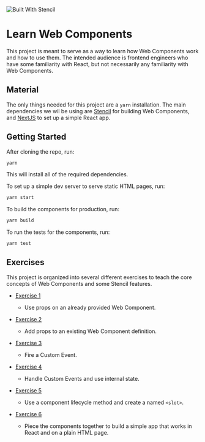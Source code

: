 ![Built With Stencil](https://img.shields.io/badge/-Built%20With%20Stencil-16161d.svg?logo=data%3Aimage%2Fsvg%2Bxml%3Bbase64%2CPD94bWwgdmVyc2lvbj0iMS4wIiBlbmNvZGluZz0idXRmLTgiPz4KPCEtLSBHZW5lcmF0b3I6IEFkb2JlIElsbHVzdHJhdG9yIDE5LjIuMSwgU1ZHIEV4cG9ydCBQbHVnLUluIC4gU1ZHIFZlcnNpb246IDYuMDAgQnVpbGQgMCkgIC0tPgo8c3ZnIHZlcnNpb249IjEuMSIgaWQ9IkxheWVyXzEiIHhtbG5zPSJodHRwOi8vd3d3LnczLm9yZy8yMDAwL3N2ZyIgeG1sbnM6eGxpbms9Imh0dHA6Ly93d3cudzMub3JnLzE5OTkveGxpbmsiIHg9IjBweCIgeT0iMHB4IgoJIHZpZXdCb3g9IjAgMCA1MTIgNTEyIiBzdHlsZT0iZW5hYmxlLWJhY2tncm91bmQ6bmV3IDAgMCA1MTIgNTEyOyIgeG1sOnNwYWNlPSJwcmVzZXJ2ZSI%2BCjxzdHlsZSB0eXBlPSJ0ZXh0L2NzcyI%2BCgkuc3Qwe2ZpbGw6I0ZGRkZGRjt9Cjwvc3R5bGU%2BCjxwYXRoIGNsYXNzPSJzdDAiIGQ9Ik00MjQuNywzNzMuOWMwLDM3LjYtNTUuMSw2OC42LTkyLjcsNjguNkgxODAuNGMtMzcuOSwwLTkyLjctMzAuNy05Mi43LTY4LjZ2LTMuNmgzMzYuOVYzNzMuOXoiLz4KPHBhdGggY2xhc3M9InN0MCIgZD0iTTQyNC43LDI5Mi4xSDE4MC40Yy0zNy42LDAtOTIuNy0zMS05Mi43LTY4LjZ2LTMuNkgzMzJjMzcuNiwwLDkyLjcsMzEsOTIuNyw2OC42VjI5Mi4xeiIvPgo8cGF0aCBjbGFzcz0ic3QwIiBkPSJNNDI0LjcsMTQxLjdIODcuN3YtMy42YzAtMzcuNiw1NC44LTY4LjYsOTIuNy02OC42SDMzMmMzNy45LDAsOTIuNywzMC43LDkyLjcsNjguNlYxNDEuN3oiLz4KPC9zdmc%2BCg%3D%3D&colorA=16161d&style=flat-square)

# Learn Web Components

This project is meant to serve as a way to learn how Web Components work and how to use them.
The intended audience is frontend engineers who have some familiarity with React, but not necessarily any familiarity with Web Components.

## Material

The only things needed for this project are a `yarn` installation. The main dependencies we wil be using are [Stencil](https://stenciljs.com) for building Web Components, and [NextJS](https://nextjs.org/) to set up a simple React app.

## Getting Started

After cloning the repo, run:

```bash
yarn
```

This will install all of the required dependencies.

To set up a simple dev server to serve static HTML pages, run:

```bash
yarn start
```

To build the components for production, run:

```bash
yarn build
```

To run the tests for the components, run:

```bash
yarn test
```

## Exercises

This project is organized into several different exercises to teach the core concepts of Web Components and some Stencil features.

- [Exercise 1](./exercises/ex_1.md)
    - Use props on an already provided Web Component.

- [Exercise 2](./exercises/ex_2.md)
    - Add props to an existing Web Component definition.

- [Exercise 3](./exercises/ex_3.md)
    - Fire a Custom Event.

- [Exercise 4](./exercises/ex_4.md)
    - Handle Custom Events and use internal state.

- [Exercise 5](./exercises/ex_5.md)
    - Use a component lifecycle method and create a named `<slot>`.

- [Exercise 6](./exercises/ex_6.md)
    - Piece the components together to build a simple app that works in React and on a plain HTML page.
